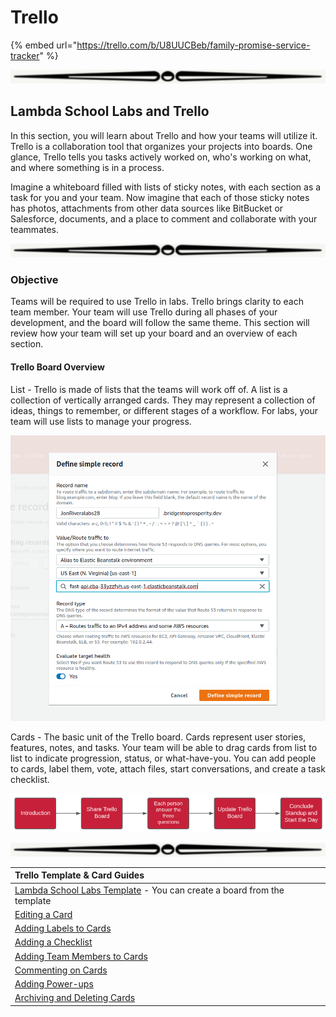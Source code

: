 # Trello

{% embed url="https://trello.com/b/U8UUCBeb/family-promise-service-tracker" %}

![](../../.gitbook/assets/image%20%2814%29.png)

## Lambda School Labs and Trello

In this section, you will learn about Trello and how your teams will utilize it. Trello is a collaboration tool that organizes your projects into boards. One glance, Trello tells you tasks actively worked on, who's working on what, and where something is in a process.

Imagine a whiteboard filled with lists of sticky notes, with each section as a task for you and your team. Now imagine that each of those sticky notes has photos, attachments from other data sources like BitBucket or Salesforce, documents, and a place to comment and collaborate with your teammates.

![](../../.gitbook/assets/image%20%2810%29.png)

### Objective

Teams will be required to use Trello in labs. Trello brings clarity to each team member. Your team will use Trello during all phases of your development, and the board will follow the same theme. This section will review how your team will set up your board and an overview of each section.

#### Trello Board Overview

List - Trello is made of lists that the teams will work off of. A list is a collection of vertically arranged cards. They may represent a collection of ideas, things to remember, or different stages of a workflow. For labs, your team will use lists to manage your progress.

![](../../.gitbook/assets/image%20%284%29.png)

Cards - The basic unit of the Trello board. Cards represent user stories, features, notes, and tasks. Your team will be able to drag cards from list to list to indicate progression, status, or what-have-you. You can add people to cards, label them, vote, attach files, start conversations, and create a task checklist.

![](../../.gitbook/assets/image%20%285%29.png)

![](../../.gitbook/assets/image%20%2818%29.png)

| Trello Template & Card Guides |
| :--- |
| [Lambda School Labs Template](https://trello.com/b/ObKu30qj/labs-ptlabs-team-trello-board-template/derekpeters6/recommend) - You can create a board from the template |
| [Editing a Card](https://help.trello.com/article/784-editing-cards) |
| [Adding Labels to Cards](https://help.trello.com/article/797-adding-labels-to-cards) |
| [Adding a Checklist](https://help.trello.com/article/737-adding-checklists-to-cards) |
| [Adding Team Members to Cards](https://help.trello.com/article/807-adding-a-member-to-a-card) |
| [Commenting on Cards](https://help.trello.com/article/765-commenting-on-cards) |
| [Adding Power-ups](https://help.trello.com/article/810-enabling-power-ups) |
| [Archiving and Deleting Cards](https://help.trello.com/article/795-archiving-and-deleting-cards) |

